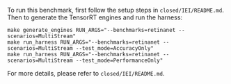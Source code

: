 To run this benchmark, first follow the setup steps in `closed/IEI/README.md`. Then to generate the TensorRT engines and run the harness:

```
make generate_engines RUN_ARGS="--benchmarks=retinanet --scenarios=MultiStream"
make run_harness RUN_ARGS="--benchmarks=retinanet --scenarios=MultiStream --test_mode=AccuracyOnly"
make run_harness RUN_ARGS="--benchmarks=retinanet --scenarios=MultiStream --test_mode=PerformanceOnly"
```

For more details, please refer to `closed/IEI/README.md`.
